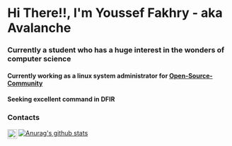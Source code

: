 # Hi There!!, I'm Youssef Fakhry - aka Avalanche

### Currently a student who has a huge interest in the wonders of computer science

#### Currently working as a linux system administrator for [Open-Source-Community](https://github.com/Open-Source-Community)
#### Seeking excellent command in DFIR

### Contacts

[<img align="left" alt="youssef fakhry | LinkedIn" width="22px" src="https://cdn.jsdelivr.net/npm/simple-icons@v3/icons/linkedin.svg" />](https://www.linkedin.com/in/youssef-fakhry-983399194/)


[![Anurag's github stats](https://github-readme-stats.vercel.app/api?username=yeimsf&show_icons=true&theme=cobalt)](https://github.com/anuraghazra/github-readme-stats)

